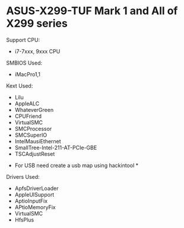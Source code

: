 #  ASUS-X299-TUF Mark 1 and All of X299 series

Support CPU:
- i7-7xxx, 9xxx CPU

SMBIOS Used:
- iMacPro1,1

Kext Used:
- Lilu
- AppleALC
- WhateverGreen
- CPUFriend
- VirtualSMC
- SMCProcessor
- SMCSuperIO
- IntelMausiEthernet
- SmallTree-Intel-211-AT-PCIe-GBE
- TSCAdjustReset
* For USB need create a usb map using hackintool *

Drivers Used:
- ApfsDriverLoader
- AppleUISupport
- AptioInputFix
- APtioMemoryFix
- VirtualSMC
- HfsPlus
